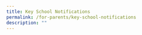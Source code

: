 ```yaml
---
title: Key School Notifications
permalink: /for-parents/key-school-notifications
description: ""
---
```

